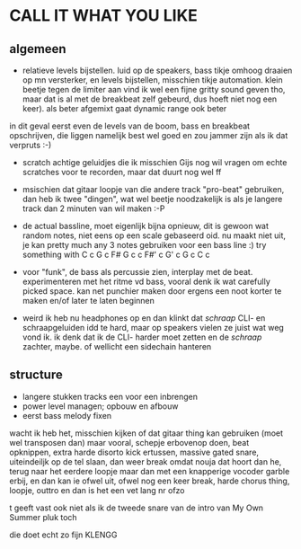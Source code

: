 # CALL IT WHAT YOU LIKE

## algemeen

* relatieve levels bijstellen. luid op de speakers, bass tikje omhoog draaien op mn versterker, en levels bijstellen, misschien tikje automation. klein beetje tegen de limiter aan vind ik wel een fijne gritty sound geven tho, maar dat is al met de breakbeat zelf gebeurd, dus hoeft niet nog een keer). als beter afgemixt gaat dynamic range ook beter

in dit geval eerst even de levels van de boom, bass en breakbeat opschrijven, die liggen namelijk best wel goed en zou jammer zijn als ik dat verpruts :-)

* scratch achtige geluidjes die ik misschien Gijs nog wil vragen om echte scratches voor te recorden, maar dat duurt nog wel ff

* msischien dat gitaar loopje van die andere track "pro-beat" gebruiken, dan heb ik twee "dingen", wat wel beetje noodzakelijk is als je langere track dan 2 minuten van wil maken :-P

* de actual bassline, moet eigenlijk bijna opnieuw, dit is gewoon wat random notes, niet eens op een scale gebaseerd oid. nu maakt niet uit, je kan pretty much any 3 notes gebruiken voor een bass line :) try something with C c G c F# G c c F#' c G' c G c C c

* voor "funk", de bass als percussie zien, interplay met de beat. experimenteren met het ritme vd bass, vooral denk ik wat carefully picked space. kan net punchier maken door ergens een noot korter te maken en/of later te laten beginnen

* weird ik heb nu headphones op en dan klinkt dat *schraap* CLI- en schraapgeluiden idd te hard, maar op speakers vielen ze juist wat weg vond ik. ik denk dat ik de CLI- harder moet zetten en de *schraap* zachter, maybe. of wellicht een sidechain hanteren

## structure

* langere stukken tracks een voor een inbrengen
* power level managen; opbouw en afbouw
* eerst bass melody fixen

wacht ik heb het, misschien kijken of dat gitaar thing kan gebruiken (moet wel transposen dan) maar vooral, schepje erbovenop doen, beat opknippen, extra harde disorto kick ertussen, massive gated snare, uiteindeiljk op de tel slaan, dan weer break omdat nouja dat hoort dan he, terug naar het eerdere loopje maar dan met een knapperige vocoder garble erbij, en dan kan ie ofwel uit, ofwel nog een keer break, harde chorus thing, loopje, outtro en dan is het een vet lang nr ofzo

t geeft vast ook niet als ik de tweede snare van de intro van My Own Summer pluk toch

die doet echt zo fijn KLENGG

